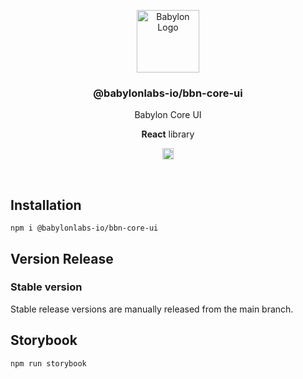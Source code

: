 <p align="center">
    <img alt="Babylon Logo" src="https://github.com/user-attachments/assets/b21652b5-847d-48b2-89a7-0f0969a50900" width="100" />
    <h3 align="center">@babylonlabs-io/bbn-core-ui</h3>
    <p align="center">Babylon Core UI</p>
    <p align="center"><strong>React</strong> library</p>
    <p align="center">
      <a href="https://www.npmjs.com/package/@babylonlabs-io/bbn-core-ui"><img src="https://badge.fury.io/js/@babylonlabs-io%2Fbbn-core-ui.svg" alt="npm version" height="18"></a>
    </p>
</p>
<br/>

## Installation

```console
npm i @babylonlabs-io/bbn-core-ui
```

## Version Release

### Stable version

Stable release versions are manually released from the main branch.

## Storybook

```console
npm run storybook
```
